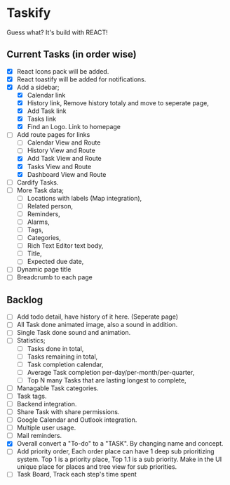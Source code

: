 # Taskify

Guess what? It's build with REACT!

## Current Tasks (in order wise)

- [x] React Icons pack will be added.
- [x] React toastify will be added for notifications.
- [x] Add a sidebar;
  - [x] Calendar link
  - [x] History link, Remove history totaly and move to seperate page,
  - [x] Add Task link
  - [x] Tasks link
  - [x] Find an Logo. Link to homepage
- [ ] Add route pages for links
  - [ ] Calendar View and Route
  - [ ] History View and Route
  - [x] Add Task View and Route
  - [x] Tasks View and Route
  - [x] Dashboard View and Route
- [ ] Cardify Tasks.
- [ ] More Task data;
  - [ ] Locations with labels (Map integration),
  - [ ] Related person,
  - [ ] Reminders,
  - [ ] Alarms,
  - [ ] Tags,
  - [ ] Categories,
  - [ ] Rich Text Editor text body,
  - [ ] Title,
  - [ ] Expected due date,
- [ ] Dynamic page title
- [ ] Breadcrumb to each page

## Backlog

- [ ] Add todo detail, have history of it here. (Seperate page)
- [ ] All Task done animated image, also a sound in addition.
- [ ] Single Task done sound and animation.
- [ ] Statistics;
  - [ ] Tasks done in total,
  - [ ] Tasks remaining in total,
  - [ ] Task completion calendar,
  - [ ] Average Task completion per-day/per-month/per-quarter,
  - [ ] Top N many Tasks that are lasting longest to complete,
- [ ] Managable Task categories.
- [ ] Task tags.
- [ ] Backend integration.
- [ ] Share Task with share permissions.
- [ ] Google Calendar and Outlook integration.
- [ ] Multiple user usage.
- [ ] Mail reminders.
- [x] Overall convert a "To-do" to a "TASK". By changing name and concept.
- [ ] Add priority order, Each order place can have 1 deep sub prioritizing system. Top 1 is a priority place, Top 1.1 is a sub priority. Make in the UI unique place for places and tree view for sub priorities.
- [ ] Task Board, Track each step's time spent
